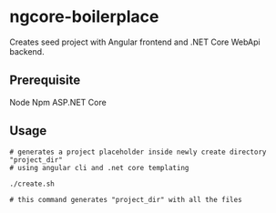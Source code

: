 # ngcore-boilerplace

Creates seed project with Angular frontend and .NET Core WebApi backend.

## Prerequisite

Node
Npm
ASP.NET Core

## Usage

```
# generates a project placeholder inside newly create directory "project_dir" 
# using angular cli and .net core templating

./create.sh

# this command generates "project_dir" with all the files

```